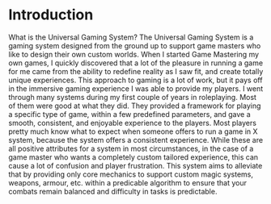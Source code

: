 # Introduction

What is the Universal Gaming System? The Universal Gaming System is a gaming system designed from the ground up to support game masters who like to design their own custom worlds. When I started Game Mastering my own games, I quickly discovered that a lot of the pleasure in running a game for me came from the ability to redefine reality as I saw fit, and create totally unique experiences. This approach to gaming is a lot of work, but it pays off in the immersive gaming experience I was able to provide my players. I went through many systems during my first couple of years in roleplaying. Most of them were good at what they did. They provided a framework for playing a specific type of game, within a few predefined parameters, and gave a smooth, consistent, and enjoyable experience to the players. Most players pretty much know what to expect when someone offers to run a game in X system, because the system offers a consistent experience. While these are all positive attributes for a system in most circumstances, in the case of a game master who wants a completely custom tailored experience, this can cause a lot of confusion and player frustration. This system aims to alleviate that by providing only core mechanics to support custom magic systems, weapons, armour, etc. within a predicable algorithm to ensure that your combats remain balanced and difficulty in tasks is predictable.
